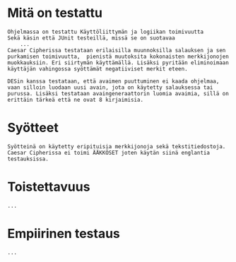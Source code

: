 # Mitä on testattu
	Ohjelmassa on testattu Käyttöliittymän ja logiikan toimivuutta
	Sekä käsin että JUnit testeillä, missä se on suotavaa
		...
	Caesar Cipherissa testataan erilaisilla muunnoksilla salauksen ja sen purkamisen toimivuutta,  pienistä muutoksita kokonaisten merkkijonojen muokkauksiin. Eri siirtymän käyttämällä. Lisäksi pyritään eliminoimaan käyttäjän vahingossa syöttämät negatiiviset merkit eteen.
	
	DESin kanssa testataan, että avaimen puuttuminen ei kaada ohjelmaa, vaan silloin luodaan uusi avain, jota on käytetty salauksessa tai purussa. Lisäksi testataan avaingeneraattorin luomia avaimia, sillä on erittäin tärkeä että ne ovat 8 kirjaimisia. 
	
# Syötteet
	Syötteinä on käytetty eripituisia merkkijonoja sekä tekstitiedostoja. Caesar Cipherissa ei toimi ÄÄKKÖSET joten käytän siinä englantia testauksissa. 

# Toistettavuus
	...
	

# Empiirinen testaus
	... 
